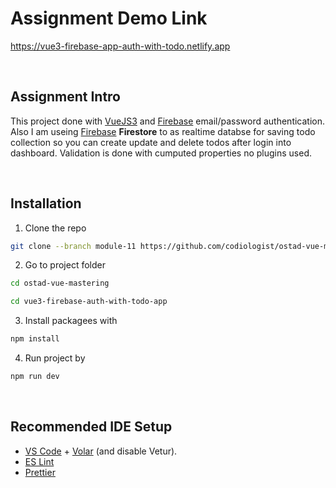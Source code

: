 # Assignment Demo Link 
https://vue3-firebase-app-auth-with-todo.netlify.app

<br/>

## Assignment Intro
This project done with [VueJS3](https://vuejs.org/) and [Firebase](https://firebase.google.com/) email/password authentication. Also I am useing [Firebase](https://firebase.google.com/) <strong>Firestore</strong> to as realtime databse for saving todo collection so you can create update and delete todos after login into dashboard. Validation is done with cumputed properties no plugins used.

<br/>

## Installation

1. Clone the repo

```sh
git clone --branch module-11 https://github.com/codiologist/ostad-vue-mastering.git
```

2. Go to project folder
```sh
cd ostad-vue-mastering
```
```sh
cd vue3-firebase-auth-with-todo-app
```

3. Install packagees with
```sh
npm install
```

4. Run project by
```sh
npm run dev
```

<br/>


## Recommended IDE Setup

- [VS Code](https://code.visualstudio.com/) + [Volar](https://marketplace.visualstudio.com/items?itemName=Vue.volar) (and disable Vetur).
- [ES Lint](https://eslint.org/)
- [Prettier](https://prettier.io/)
